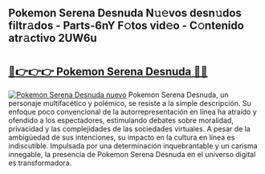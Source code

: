 ## Pokemon Serena Desnuda N𝚞𝚎vos desn𝚞dos filtr𝚊dos - Parts-6nY F𝚘tos vid𝚎o - C𝚘ntenido atr𝚊ctivo 2UW6u

# <h2><a href="http://mb3w8p.tromn.icu/?c=Pokemon+Serena+Desnuda">🔗👉👉👉 Pokemon Serena Desnuda 🔗🔗</a></h2>

[![Pokemon Serena Desnuda nuevo](https://i.imgur.com/pEAQMta.gif)](http://mb3w8p.tromn.icu/?c=Pokemon+Serena+Desnuda)
Pokemon Serena Desnuda, un personaje multifacético y polémico, se resiste a la simple descripción. Su enfoque poco convencional de la autorrepresentación en línea ha atraído y ofendido a los espectadores, estimulando debates sobre moralidad, privacidad y las complejidades de las sociedades virtuales. A pesar de la ambigüedad de sus intenciones, su impacto en la cultura en línea es indiscutible. Impulsada por una determinación inquebrantable y un carisma innegable, la presencia de Pokemon Serena Desnuda en el universo digital es transformadora.
